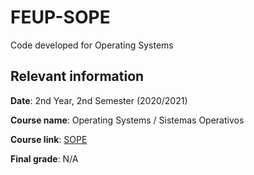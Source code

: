 # FEUP-SOPE

Code developed for Operating Systems

## Relevant information
**Date**: 2nd Year, 2nd Semester (2020/2021)

**Course name**: Operating Systems / Sistemas Operativos

**Course link**: [SOPE](https://sigarra.up.pt/feup/en/ucurr_geral.ficha_uc_view?pv_ocorrencia_id=459478)

**Final grade**: N/A
